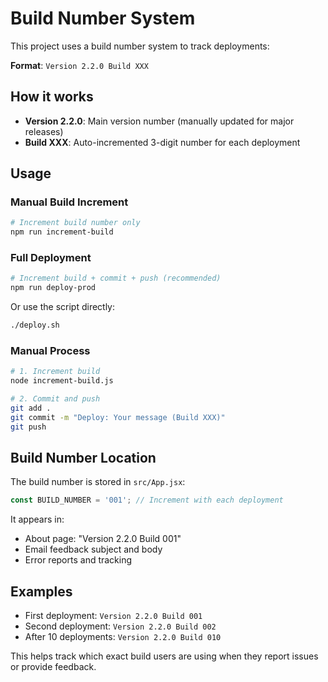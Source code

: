 # Build Number System

This project uses a build number system to track deployments:

**Format**: `Version 2.2.0 Build XXX`

## How it works

- **Version 2.2.0**: Main version number (manually updated for major releases)
- **Build XXX**: Auto-incremented 3-digit number for each deployment

## Usage

### Manual Build Increment
```bash
# Increment build number only
npm run increment-build
```

### Full Deployment
```bash
# Increment build + commit + push (recommended)
npm run deploy-prod
```

Or use the script directly:
```bash
./deploy.sh
```

### Manual Process
```bash
# 1. Increment build
node increment-build.js

# 2. Commit and push
git add .
git commit -m "Deploy: Your message (Build XXX)"
git push
```

## Build Number Location

The build number is stored in `src/App.jsx`:
```javascript
const BUILD_NUMBER = '001'; // Increment with each deployment
```

It appears in:
- About page: "Version 2.2.0 Build 001"
- Email feedback subject and body
- Error reports and tracking

## Examples

- First deployment: `Version 2.2.0 Build 001`
- Second deployment: `Version 2.2.0 Build 002`
- After 10 deployments: `Version 2.2.0 Build 010`

This helps track which exact build users are using when they report issues or provide feedback.
